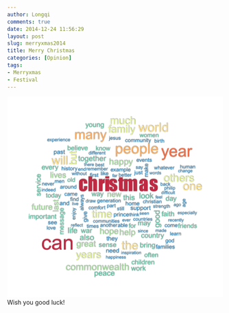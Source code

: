 ```yaml
---
author: Longqi
comments: true
date: 2014-12-24 11:56:29
layout: post
slug: merryxmas2014
title: Merry Christmas
categories: [Opinion]
tags:
- Merryxmas
- Festival
---
```

![xmas](/public/images/xmas2.png)
Wish you good luck!

